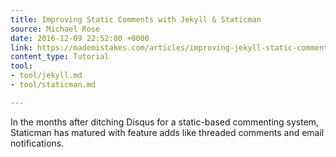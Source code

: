```yaml
---
title: Improving Static Comments with Jekyll & Staticman
source: Michael Rose
date: 2016-12-09 22:52:00 +0000
link: https://mademistakes.com/articles/improving-jekyll-static-comments/
content_type: Tutorial
tool:
- tool/jekyll.md
- tool/staticman.md

---
```

In the months after ditching Disqus for a static-based commenting system, Staticman has matured with feature adds like threaded comments and email notifications.





